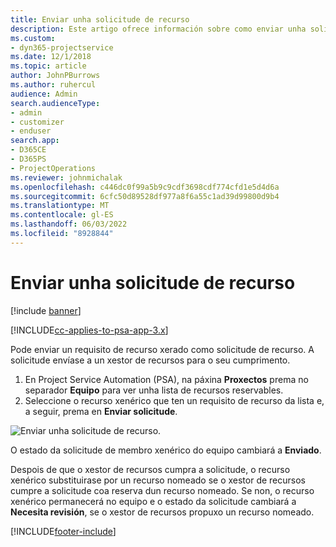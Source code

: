 ```yaml
---
title: Enviar unha solicitude de recurso
description: Este artigo ofrece información sobre como enviar unha solicitude para un recurso do proxecto.
ms.custom:
- dyn365-projectservice
ms.date: 12/1/2018
ms.topic: article
author: JohnPBurrows
ms.author: ruhercul
audience: Admin
search.audienceType:
- admin
- customizer
- enduser
search.app:
- D365CE
- D365PS
- ProjectOperations
ms.reviewer: johnmichalak
ms.openlocfilehash: c446dc0f99a5b9c9cdf3698cdf774cfd1e5d4d6a
ms.sourcegitcommit: 6cfc50d89528df977a8f6a55c1ad39d99800d9b4
ms.translationtype: MT
ms.contentlocale: gl-ES
ms.lasthandoff: 06/03/2022
ms.locfileid: "8928844"
---
```

# <a name="submitting-a-resource-request"></a>Enviar unha solicitude de recurso

[!include [banner](../includes/psa-now-project-operations.md)]

[!INCLUDE[cc-applies-to-psa-app-3.x](../includes/cc-applies-to-psa-app-3x.md)]

Pode enviar un requisito de recurso xerado como solicitude de recurso. A solicitude envíase a un xestor de recursos para o seu cumprimento.

1. En Project Service Automation (PSA), na páxina **Proxectos** prema no separador **Equipo** para ver unha lista de recursos reservables. 
2. Seleccione o recurso xenérico que ten un requisito de recurso da lista e, a seguir, prema en **Enviar solicitude**.

![Enviar unha solicitude de recurso.](media/RM-how-to-18.png)

O estado da solicitude de membro xenérico do equipo cambiará a **Enviado**.

Despois de que o xestor de recursos cumpra a solicitude, o recurso xenérico substituirase por un recurso nomeado se o xestor de recursos cumpre a solicitude coa reserva dun recurso nomeado. Se non, o recurso xenérico permanecerá no equipo e o estado da solicitude cambiará a **Necesita revisión**, se o xestor de recursos propuxo un recurso nomeado.


[!INCLUDE[footer-include](../includes/footer-banner.md)]
